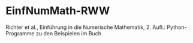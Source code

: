 # EinfNumMath-RWW
Richter et al., Einführung in die Numerische Mathematik, 2. Aufl.: Python-Programme zu den Beispielen im Buch
